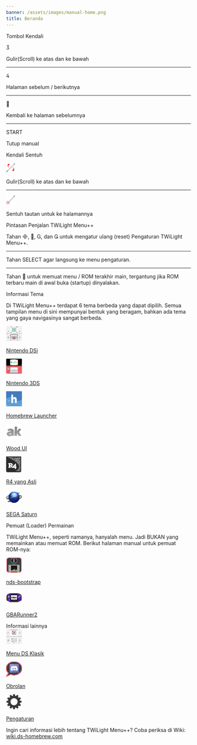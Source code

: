 ```yaml
---
banner: /assets/images/manual-home.png
title: Beranda
---
```


<div id="button-controls" class="section-title">Tombol Kendali</div>
<div class="section-body">
    <div class="button-action-group">
        <p class="button-action button">&#xE07D;</p>
        <p class="button-action-text">Gulir(Scroll) ke atas dan ke bawah</p>
    </div>
    <hr>
    <div class="button-action-group">
        <p class="button-action button">&#xE07E;</p>
        <p class="button-action-text">Halaman sebelum / berikutnya</p>
    </div>
    <hr>
    <div class="button-action-group">
        <p class="button-action button">&#xE001;</p>
        <p class="button-action-text">Kembali ke halaman sebelumnya</p>
    </div>
    <hr>
    <div class="button-action-group">
        <p class="button-action">START</p>
        <p class="button-action-text">Tutup manual</p>
    </div>
</div>

<div id="touch-controls" class="section-title">Kendali Sentuh</div>
<div class="section-body">
    <div class="button-action-group">
        <p class="button-action"><img src="/assets/images/up-down.png" alt="Gulir ke atas/bawah pada layar sentuh"></p>
        <p class="button-action-text">Gulir(Scroll) ke atas dan ke bawah</p>
    </div>
    <hr>
    <div class="button-action-group">
        <p class="button-action"><img src="/assets/images/tap.png" alt="Sentuh layar bawah"></p>
        <p class="button-action-text">Sentuh tautan untuk ke halamannya</p>
    </div>
</div>

<div id="twilight-menu-boot-shortcuts" class="section-title">Pintasan Penjalan TWiLight Menu++</div>
<div class="section-body">
    <p>
        Tahan &#xE000;, &#xE001;, &#xE002;, dan &#xE003; untuk mengatur ulang (reset) Pengaturan TWiLight Menu++.
    </p>
    <hr>
    <p>
        Tahan SELECT agar langsung ke menu pengaturan.
    </p>
    <hr>
    <p>
        Tahan &#xE001; untuk memuat menu / ROM terakhir main, tergantung jika ROM terbaru main di awal buka (startup) dinyalakan.
    </p>
</div>

<div id="theme-information" class="section-title">Informasi Tema</div>
<div class="section-body">
    <p class="mb-2">Di TWiLight Menu++ terdapat 6 tema berbeda yang dapat dipilih. Semua tampilan menu di sini mempunyai bentuk yang beragam, bahkan ada tema yang gaya navigasinya sangat berbeda.</p>
    <div class="grid-container-3">
        <div class="grid-item">
            <img src="/assets/images/dsi-icon.png">
            <p>
                <a href="theme1-dsi">Nintendo DSi</a>
            </p>
        </div>
        <div class="grid-item">
            <img src="/assets/images/3ds-icon.png">
            <p>
                <a href="theme2-3ds">Nintendo 3DS</a>
            </p>
        </div>
        <div class="grid-item">
            <img src="/assets/images/hbl-icon.png">
            <p>
                <a href="theme6-hbl">Homebrew Launcher</a>
            </p>
        </div>
        <div class="grid-item">
            <img src="/assets/images/ak-icon.png">
            <p>
                <a href="theme4-acekard">Wood UI</a>
            </p>
        </div>
        <div class="grid-item">
            <img src="/assets/images/r4-icon.png">
            <p>
                <a href="theme3-r4">R4 yang Asli</a>
            </p>
        </div>
        <div class="grid-item">
            <img src="/assets/images/saturn-logo.png">
            <p>
                <a href="theme5-saturn">SEGA Saturn</a>
            </p>
        </div>
    </div>
</div>

<div id="game-loaders" class="section-title">Pemuat (Loader) Permainan</div>
<div class="section-body">
    <p class="mb-2">TWiLight Menu++, seperti namanya, hanyalah menu. Jadi BUKAN yang memainkan atau memuat ROM. Berikut halaman manual untuk pemuat ROM-nya:</p>
    <div class="grid-container-2">
        <div class="grid-item">
            <img src="/assets/images/ndsb-icon.png">
            <p>
                <a href="nds-bootstrap">nds-bootstrap</a>
            </p>
        </div>
        <div class="grid-item">
            <img src="/assets/images/gba-icon.png">
            <p>
                <a href="gbarunner2">GBARunner2</a>
            </p>
        </div>
    </div>
</div>

<div id="other-information" class="section-title">Informasi lainnya</div>
<div class="section-body">
    <div class="grid-container-3 mb-2">
        <div class="grid-item">
            <img src="/assets/images/ds-icon.png">
            <p>
                <a href="ds-classic-menu">Menu DS Klasik</a>
            </p>
        </div>
        <div class="grid-item">
            <img src="/assets/images/chat-icon.png">
            <p>
                <a href="chat">Obrolan</a>
            </p>
        </div>
        <div class="grid-item">
            <img src="/assets/images/settings-icon.png">
            <p>
                <a href="settings">Pengaturan</a>
            </p>
        </div>
    </div>
    <p>
        Ingin cari informasi lebih tentang TWiLight Menu++? Coba periksa di Wiki:<br><a href="https://wiki.ds-homebrew.com">wiki.ds-homebrew.com</a>
    </p>
</div>
